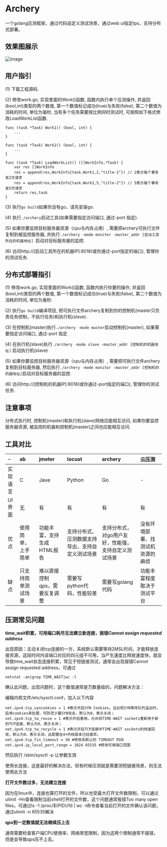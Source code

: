 # Archery

一个golang压测框架，通过代码自定义测试场景，通过web ui指定tps，支持分布式部署。

## 效果图展示
![image](https://github.com/wangongyouxia/archery/raw/master/static/result.png)

## 用户指引
(1) 下载工程源码.

(2) 修改work.go, 实现里面的Work()函数, 函数内执行单个压测操作, 并返回(bool,int)类型的两个数值, 第一个数值标记成功(true)与失败(false), 第二个数值为消耗的时间, 单位为毫秒, 当有多个任务需要按比例同时测试时, 可按照如下格式修改LoadWorkList函数.
```
func (task *Task) Work1() (bool, int) {
	...
}

func (task *Task) Work2() (bool, int) {
	...
}

func (task *Task) LoadWorkList() ([]WorkInfo,*Task) {
	var res []WorkInfo
	res = append(res,WorkInfo{task.Work1,2,"title-1"}) // 2表示每个事务发2次请求
	res = append(res,WorkInfo{task.Work2,5,"title-2"}) // 5表示每个事务发5次请求
	return res,task
}
```

(3) 执行`go build`如果你没有go，请先安装go.

(4) 执行`./archery`启动工具(如果需要指定访问端口, 通过-port 指定).

(5) 如果你要监控目标服务器资源（cpu与内存占用）, 需要把archery可执行文件复制到被监控服务器, 并执行`./archery -mode monitor -master_addr [启动工具所在的机器地址] `启动对目标服务器的监控.

(6) 访问http://[启动工具所在的机器IP]:8018(或你通过-port指定的端口), 管理你的测试任务.

## 分布式部署指引
(1) 修改work.go, 实现里面的Work()函数, 函数内执行你要的操作, 并返回(bool,int)类型的两个数值, 第一个数值标记成功(true)与失败(false), 第二个数值为消耗的时间, 单位为毫秒.

(2) 执行`go build`编译项目, 把可执行文件archery复制到你的控制机(master只负责任务控制，不执行任务)和执行机(slave).

(3) 在控制机(master)执行`./archery -mode master`启动控制机(master), 如果需要指定访问端口, 通过-port 指定

(4) 在执行机(slave)执行`./archery -mode slave -master_addr [控制机的机器地址]` 启动执行机(slave)

(5) 如果你要监控目标服务器资源（cpu与内存占用）, 需要把可执行文件archery复制到目标服务器, 然后执行`./archery -mode monitor -master_addr [控制机的机器地址]`启动对目标服务器的监控.

(6) 访问http://[控制机的机器IP]:8018(或你通过-port指定的端口), 管理你的测试任务.

## 注意事项
分布式执行时, 控制机(master)和执行机(slave)网络应能相互访问, 如果你要监控服务器资源, 被监控的机器和控制机(master)之间也应能相互访问.

## 工具对比
| -        | ab                 | jmeter                        | locust                                           | archery                                              | 云压测                           |
| :------- | :----------------- | :---------------------------- | :----------------------------------------------- | :--------------------------------------------------- | :------------------------------- |
| 实现语言 | C                  | Jave                          | Python                                           | Go                                                   | -                                |
| UI界面   | 无                 | 有                            | 有                                               | 有                                                   | 有                               |
| 优点     | 使用简单，上手简单 | 功能丰富，支持生成HTML报告    | 支持分布式、压测数据支持导出，支持自定义测试场景 | 支持分布式，对go用户友好，性能强，支持自定义测试场景 | 没有环境部署、找测试机资源的麻烦 |
| 缺点     | 只支持简单测试场景 | 难以直接控制qps，需要反复调整 | 需要写python代码，性能较差                       | 需要写golang代码                                     | 功能丰富程度取决于测试平台       |


## 压测常见问题
**time_wait积累，可用端口耗尽无法建立新连接，报错*Cannot assign
requested address***

出现原因：主动关闭tcp连接的一方，系统默认需要等待2MSL时间，才能释放连接资源，这段时间内该端口对应的四元组不可用，当产生速度比释放速度快，就会导致time_wait状态连接积累，常见于短链接测试，通常会出现报错Cannot
assign requested address，可通过

`netstat -an|grep TIME_WAIT|wc -l`

确认此问题，出现问题时，这个数值通常是万数量级的，问题解决方法：

编辑内核文件/etc/sysctl.conf，加入以下内容

```
net.ipv4.tcp_syncookies = 1 #表示开启SYN Cookies。当出现SYN等待队列溢出时，启用cookies来处理，可防范少量SYN攻击，默认为0，表示关闭；
net.ipv4.tcp_tw_reuse = 1 #表示开启重用。允许将TIME-WAIT sockets重新用于新的TCP连接，默认为0，表示关闭；
net.ipv4.tcp_tw_recycle = 1 #表示开启TCP连接中TIME-WAIT sockets的快速回收，默认为0，表示关闭，此配置在4+内核版本已经废弃。
net.ipv4.tcp_fin_timeout = 30 #修改系默认的 TIMEOUT 时间
net.ipv4.ip_local_port_range = 1024 65535 #修改可用端口范围
```

然后执行 /sbin/sysctl -p 让参数生效

使用长连接，这是最好的解决办法，但有时候压测就是需要测短链接场景，则无法使用此方法

**打开文件数过多，无法建立连接**

因为在linux中，连接也算打开的文件，所以也受最大打开文件数限制，可以通过ulimit
-Hn查看限制当前shell打开的文件数，这个问题通常报错Too many open
files，可通过ls -1 /proc/\${PID}/fd \| wc
-l命令查看当前打开的文件确认该问题，通过ulimit -n 65535解决

**qps到一定数值就无法继续压上去**

通常需要检查客户端CPU使用率、网络带宽限制，因为这两个限制通常不报错，但是会导致qps压不上去。

